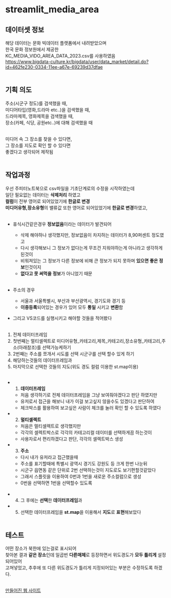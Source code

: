 # streamlit_media_area


## 데이터셋 정보
해당 데이터는 문화 빅데이터 플랫폼에서 내려받았으며<br/>
한국 문화 정보원에서 제공한<br/>
KC_MEDIA_VIDO_AREA_DATA_2023.csv를 사용하였음<br/>
https://www.bigdata-culture.kr/bigdata/user/data_market/detail.do?id=462fe230-0334-11ee-a67e-69239d37dfae<br/><br/>



## 기획 의도
주소(시군구 정도)를 검색했을 때,<br/>
미디어타입(영화,드라마 etc..)을 검색했을 때,<br/>
드라마제목, 영화제목을 검색했을 때,<br/>
장소(카페, 식당, 공원etc..)에 대해 검색했을 때<br/><br/>

미디어 속 그 장소를 찾을 수 있다면,<br/>
그 장소를 지도로 확인 할 수 있다면<br/>
좋겠다고 생각되어 제작됨<br/><br/>

## 작업과정
우선 주피터노트북으로 csv파일을 기초단계로의 수정을 시작하였는데<br/>
일단 필요없는 데이터는 **삭제처리** 하였고<br/>
**컬럼**이 전부 영어로 되어있었기에 **한글로 변경**<br/>
**미디어유형,장소유형**의 밸류값 또한 영어로 되어있었기에 **한글로 변경**하였고,<br/><br/>

+ 휴식시간같은경우 **정보없음**이라는 데이터가 발견되어<br/>
    + 삭제 해야하나 생각했지만, 정보없음이 차지하는 데이터가 8,90퍼센트 정도였고<br/>
    + 다시 생각해보니 그 정보가 없다는게 무조건 지워야하는게 아니라고 생각하게 된것이<br/>
    + 비워져있는 그 정보가 다른 정보에 비해 큰 정보가 되지 못하며 **있으면 좋은 정보**인것이지<br/>
    + **없다고 못 써먹을 정보**가 아니었기 때문<br/><br/>

+ 주소의 경우<br/>
    + 서울과 서울특별시, 부산과 부산광역시, 경기도와 경기 등<br/>
    + **이중등록**되어있는 경우가 있어 모두 **통일** 시키고 **변환**함<br/>

+ 그리고 VS코드를 실행시키고 해야할 것들을 적어봤다<br/><br/>
    
1. 전체 데이터프레임<br/>
2. 첫번째는 멀티셀렉트로 미디어유형_카테고리,제목_카테고리,장소유형_카테고리,주소(아래참조)를 선택가능케하기<br/>
3. 2번째는 주소를 쪼개서 시도를 선택 시군구를 선택 할수 있게 하기<br/>
4. 해당하는것들의 데이터프레임과<br/>
5. 마지막으로 선택한 것들의 지도(위도 경도 컬럼 이용한 st.map이용)<br/><br/>

+ 1. **데이터프레임** <br/>
    + 처음 생각하기로 전체 데이터프레임을 그냥 보여줘야겠다고 판단 하였지만<br/>
    + 유저로서 접근을 해보니 내가 이걸 보고싶지 않을수도 있겠다고 판단하여
    + 체크박스를 활용하여 보고싶은 사람이 체크를 눌러 확인 할 수 있도록 하였다
+ 2. **멀티셀렉트** <br/> 
    + 처음은 멀티셀렉트로 생각했지만<br/>
    + 각각의 셀렉트박스로 각각의 카테고리컬 데이터를 선택하게끔 하는것이<br/>
    + 사용자로서 편리하겠다고 판단, 각각의 셀렉트박스 생성<br/>
+ 3. **주소**<br/>
    + 다시 내가 유저라고 접근했을때<br/>
    + 주소를 표기할때에 특별시 광역시 경기도 강원도 등 크게 한번 나눈뒤<br/>
    + 시군구 읍면동 같은 단위로 2번 선택하는것이 지도로도 보기편할것같았다<br/>
    + 그래서 스플릿을 이용하여 0번과 1번을 새로운 주소컬럼으로 생성<br/>
    + 0번을 선택하면 1번을 선택할수 있도록<br/><br/>
+ 4. 그 후에는 **선택**한 **데이터프레임**과<br/>
+ 5. 선택한 데이터프레임을 **st.map**을 이용해서 **지도**로 **표현**해보았다<br/><br/>

## 테스트<br/>
어떤 장소가 북한에 있는걸로 표시되어<br/>
찾아본 결과 **같은 장소**인데 일곱번 **다른매체**로 등장하면서 위도경도가 **모두 틀리게** 설정 되어있어<br/>
고쳐넣었고, 추후에 또 다른 위도경도가 틀리게 지정되어있는 부분은 수정하도록 하겠다.<br/><br/>

[만들어진 웹 사이트](http://ec2-3-39-253-5.ap-northeast-2.compute.amazonaws.com:8505)